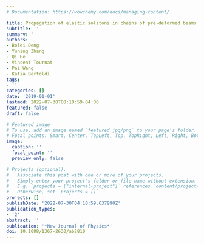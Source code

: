 ```yaml
---
# Documentation: https://wowchemy.com/docs/managing-content/

title: Propagation of elastic solitons in chains of pre-deformed beams
subtitle: ''
summary: ''
authors:
- Bolei Deng
- Yuning Zhang
- Qi He
- Vincent Tournat
- Pai Wang
- Katia Bertoldi
tags:
- ''
categories: []
date: '2019-01-01'
lastmod: 2022-07-30T00:10:59-04:00
featured: false
draft: false

# Featured image
# To use, add an image named `featured.jpg/png` to your page's folder.
# Focal points: Smart, Center, TopLeft, Top, TopRight, Left, Right, BottomLeft, Bottom, BottomRight.
image:
  caption: ''
  focal_point: ''
  preview_only: false

# Projects (optional).
#   Associate this post with one or more of your projects.
#   Simply enter your project's folder or file name without extension.
#   E.g. `projects = ["internal-project"]` references `content/project/deep-learning/index.md`.
#   Otherwise, set `projects = []`.
projects: []
publishDate: '2022-07-30T04:10:59.637990Z'
publication_types:
- '2'
abstract: ''
publication: '*New Journal of Physics*'
doi: 10.1088/1367-2630/ab2810
---
```

